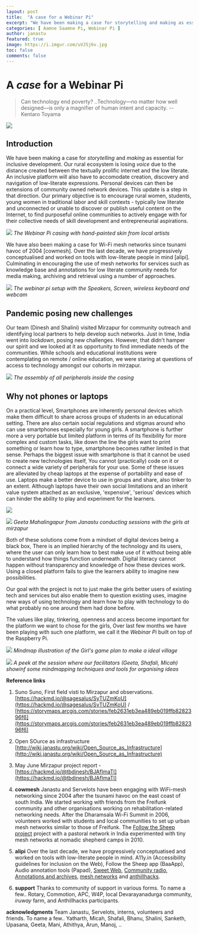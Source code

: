 ```yaml
---
layout: post
title:  "A case for a Webinar Pi"
excerpt: "We have been making a case for storytelling and making as essential for inclusive development. Our rural ecosystem is losing voice due to the distance created between the textually prolific internet and the low literate."
categories: [ Aamne Saamne Pi, Webinar Pi ]
author: janastu
featured: true
image: https://i.imgur.com/uVJSj6v.jpg
toc: false
comments: false
---
```


# A *case* for a Webinar Pi

> Can technology end poverty? ..Technology—no matter how well designed—is only a magnifier of human intent and capacity. -- Kentaro Toyama

![](https://i.imgur.com/gX4qhA0.jpg)

## Introduction

We have been making a case for *storytelling* and *making* as essential for inclusive development. Our rural ecosystem is losing *voice* due to the distance created between the textually prolific internet and the low literate. An inclusive platform will also have to accomodate creation, discovery and navigation of low-literate expressions. Personal devices can then be extensions of community owned network devices. This update is a step in that direction. Our primary objective is to encourage rural women, students, young women in traditional labor and skill contexts - typically low literate and unconnected or unable to discover or publish useful content on the Internet, to find purposeful online communities to actively engage with for their collective needs of skill development and entrepreneurial aspirations.

![](https://i.imgur.com/NY8tj8L.jpg)
*The Webinar Pi casing with hand-painted skin from local artists*

We have also been making a case for Wi-Fi mesh networks since tsunami havoc of 2004 [cowmesh]. Over the last decade, we have progressively conceptualised and worked on tools with low-literate people in mind [alipi]. Culminating in encouraging the use of mesh networks for services such as knowledge base and annotations for low literate community needs for media making, archiving and retrieval using a number of approaches.


![](https://i.imgur.com/CC10ZJD.jpg)
*The webinar pi setup with the Speakers, Screen, wireless keyboard and webcam*

## Pandemic posing new challenges
Our team (Dinesh and Shalini) visited Mirzapur for community outreach and identifying local partners to help develop such networks. Just in time, India went into *lockdown*, posing new challenges. However, that didn't hamper our spirit and we looked at it as opportunity to find immediate needs of the communities. While schools and educational institutions were contemplating on remote / online education, we were staring at questions of access to technology amongst our cohorts in mirzapur. 


![](https://i.imgur.com/uVJSj6v.jpg)
*The assembly of all peripherals inside the casing*

## Why not phones or laptops
On a practical level, Smartphones are inherently personal devices which make them difficult to share across groups of students in an educational setting. There are also certain social regulations and stigmas around who can use smartphones especially for young girls. A smartphone is further more a very portable but limited platform in terms of its flexibility for more complex and custom tasks, like  down the line the girls want to print something or learn how to type, smartphone becomes rather limited in that sense. Perhaps the biggest issue with smartphone is that it cannot be used to create new technologies itself, You cannot (practically) code on it or connect a wide variety of peripherals for your use.
Some of these issues are alleviated by cheap laptops at the expense of portability and ease of use. Laptops make a better device to use in groups and share, also tinker to an extent. Although laptops have their own social limitations and an inherit value system attached as an exclusive, 'expensive', 'serious' devices which can hinder the ability to play and experiment for the learners.

![](https://i.imgur.com/1uT9D9T.png)

![](https://i.imgur.com/m3NB2Lv.jpg)
*Geeta Mahalingapur from Janastu conducting sessions with the girls at mirzapur*

Both of these solutions come from a mindset of digital devices being a black box, There is an implied hierarchy of the technology and its users, where the user can only learn how to best make use of it without being able to understand how things function underneath. Digital literacy cannot happen without transparency and knowledge of how these devices work. Using a closed platform fails to give the learners ability to imagine new possibilities.

Our goal with the project is not to just make the girls better users of existing tech and services but also enable them to question existing uses, imagine new ways of using technology and learn how to play with technology to do what probably no one around them had done before. 

The values like play, tinkering, openness and access become important for the platform we want to chose for the girls, Over last few months we have been playing with such one platform, we call it the *Webinar Pi* built on top of the Raspberry Pi.

![](https://i.imgur.com/jXr0C7v.jpg)
*Mindmap illustration of the Girl's game plan to make a ideal village*

![](https://i.imgur.com/9a4wv4F.jpg)
*A peek at the session where our facilitators (Geeta, Shafali, Micah) showinf some mindmapping techniques and tools for organising ideas*



**Reference links**
1. Suno Suno, First field visti to Mirzapur and observations. [https://hackmd.io/@sagesalus/SyTUZmKoU](https://hackmd.io/@sagesalus/SyTUZmKoU) / [https://storymaps.arcgis.com/stories/feb2631eb3ea489eb019ffb8282396f6](https://storymaps.arcgis.com/stories/feb2631eb3ea489eb019ffb8282396f6) 
2. Open SOurce as infrastructure [http://wiki.janastu.org/wiki/Open_Source_as_Infrastructure](http://wiki.janastu.org/wiki/Open_Source_as_Infrastructure)
3. May June Mirzapur project report - [https://hackmd.io/@tbdinesh/BJAfImaTI](https://hackmd.io/@tbdinesh/BJAfImaTI)
4. **cowmesh**
Janastu and Servelots have been engaging with WiFi-mesh networking since 2004 after the tsunami havoc on the east coast of south India. We started working with friends from the Freifunk community and other organisations working on rehabilitation-related networking needs. After the Dharamsala Wi-Fi Summit in 2006, volunteers worked with students and local communities to set up urban mesh networks similar to those of Freifunk. The [Follow the Sheep project](http://mitan.in/followsheep/#Home) project with a pastoral network in India experimented with tiny mesh networks at nomadic shepherd camps in 2010. 

5. **alipi** 
Over the last decade, we have progressively conceptuatised and worked on tools with low-literate people in mind. A11y.in (Accessibility guidelines for inclusion on the Web), Follow the Sheep app (BaaApp), Audio annotation tools (Papad), [Sweet Web](wiki.janastu.org/wiki/Sweet_Web), [Community radio](https://blog.janastu.org/covid-19-campaign-namma-halli-radio), [Annotations and archives](papad.pantoto.org), [mesh networks](namdu1radio.com) and [anthillhacks](j.mp/myhill). 

6. **support** 
Thanks to community of support in various forms. To name a few.. Rotary, Commotion, APC, W4P, local Devarayanadurga community, *iruway* farm, and Anthillhacks participants. 

**acknowledgments**
Team Janastu, Servelots, interns, volunteers and friends. To name a few.. Yatharth, Micah, Shafali, Bhanu, Shalini, Sanketh, Upasana, Geeta, Mani, Athithya, Arun, Manoj, ..

